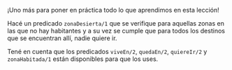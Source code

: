 ¡Uno más para poner en práctica todo lo que aprendimos en esta lección!

Hacé un predicado `zonaDesierta/1` que se verifique para aquellas zonas en las que no hay habitantes y a su vez se cumple que para todos los destinos que se encuentran allí, nadie quiere ir.

Tené en cuenta que los predicados `viveEn/2`, `quedaEn/2`, `quiereIr/2` y `zonaHabitada/1` están disponibles para que los uses.